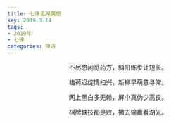 ```yaml
---
title: 七律走湖偶想
key: 2019.3.14
tags: 
- 2019年 
- 七律
categories: 律诗
---
```


<p align="center">不尽悠闲觅药方，斜阳练步计短长。
</p>
<p align="center">枯荷迟绽情扫兴，新柳早萌意寻常。
</p>
<p align="center">网上黑白多无赖，屏中真伪少高良。
</p>
<p align="center">棋牌缺技都是败，撇去输赢看湖光。
</p>
